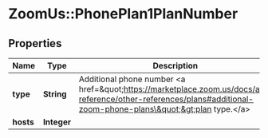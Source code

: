 # ZoomUs::PhonePlan1PlanNumber

## Properties
Name | Type | Description | Notes
------------ | ------------- | ------------- | -------------
**type** | **String** | Additional phone number &lt;a href&#x3D;\&quot;https://marketplace.zoom.us/docs/api-reference/other-references/plans#additional-zoom-phone-plans\&quot;&gt;plan type.&lt;/a&gt; | [optional] 
**hosts** | **Integer** |  | [optional] 


